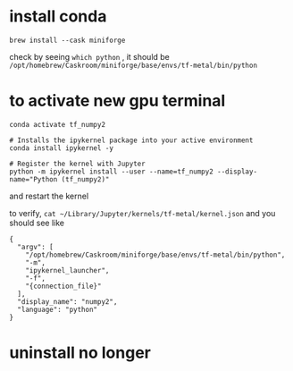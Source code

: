 # install conda

```
brew install --cask miniforge

```

check by seeing
`which python` , it should be `/opt/homebrew/Caskroom/miniforge/base/envs/tf-metal/bin/python`

# to activate new gpu terminal

```
conda activate tf_numpy2

# Installs the ipykernel package into your active environment
conda install ipykernel -y

# Register the kernel with Jupyter
python -m ipykernel install --user --name=tf_numpy2 --display-name="Python (tf_numpy2)"

```

and restart the kernel

to verify,
`cat ~/Library/Jupyter/kernels/tf-metal/kernel.json`
and you should see like

```
{
  "argv": [
    "/opt/homebrew/Caskroom/miniforge/base/envs/tf-metal/bin/python",
    "-m",
    "ipykernel_launcher",
    "-f",
    "{connection_file}"
  ],
  "display_name": "numpy2",
  "language": "python"
}
```

# uninstall no longer
